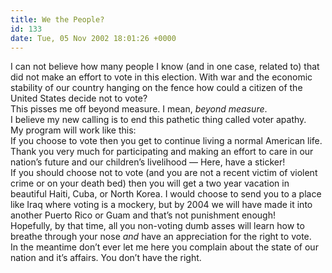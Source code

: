 ```yaml
---
title: We the People?
id: 133
date: Tue, 05 Nov 2002 18:01:26 +0000
---
```


I can not believe how many people I know (and in one case, related to) that did not make an effort to vote in this election. With war and the economic stability of our country hanging on the fence how could a citizen of the United States decide not to vote?  
 This pisses me off beyond measure. I mean, *beyond measure*.  
 I believe my new calling is to end this pathetic thing called voter apathy.  
 My program will work like this:  
 If you choose to vote then you get to continue living a normal American life. Thank you very much for participating and making an effort to care in our nation’s future and our children’s livelihood — Here, have a sticker!  
 If you should choose not to vote (and you are not a recent victim of violent crime or on your death bed) then you will get a two year vacation in beautiful Haiti, Cuba, or North Korea. I would choose to send you to a place like Iraq where voting is a mockery, but by 2004 we will have made it into another Puerto Rico or Guam and that’s not punishment enough!  
 Hopefully, by that time, all you non-voting dumb asses will learn how to breathe through your nose *and* have an appreciation for the right to vote.  
 In the meantime don’t ever let me here you complain about the state of our nation and it’s affairs. You don’t have the right.


